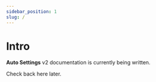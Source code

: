 ```yaml
---
sidebar_position: 1
slug: /
---
```


# Intro

**Auto Settings** v2 documentation is currently being written.

Check back here later.
